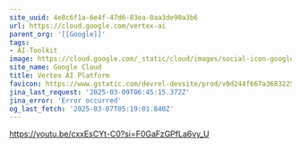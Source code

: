 ```yaml
---
site_uuid: 4e8c6f1a-6e4f-47d6-83ea-0aa3de90a3b6
url: https://cloud.google.com/vertex-ai
parent_org: '[[Google]]'
tags:
- AI-Toolkit
image: https://cloud.google.com/_static/cloud/images/social-icon-google-cloud-1200-630.png
site_name: Google Cloud
title: Vertex AI Platform
favicon: https://www.gstatic.com/devrel-devsite/prod/v0d244f667a3683225cca86d0ecf9b9b81b1e734e55a030bdcd3f3094b835c987/cloud/images/favicons/onecloud/favicon.ico
jina_last_request: '2025-03-09T06:45:15.372Z'
jina_error: 'Error occurred'
og_last_fetch: '2025-03-07T05:19:01.840Z'
---
```


https://youtu.be/cxxEsCYt-C0?si=F0GaFzGPfLa6vy_U
